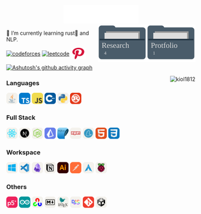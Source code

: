 <!-- ### Hi there 👋 -->
<!-- [test](https://gist.github.com/kiol1812/38d3d67dbd6c1cac4a156372c2072d49.js) -->

<!-- <img src="./files/lenia_rect.gif" /> -->

<!-- - 🔭 I’m currently working on ... -->
<!-- - 🌱 I’m currently learning `rust🦀` and `NLP` -->

<!--
**kiol1812/kiol1812** is a ✨ _special_ ✨ repository because its `README.md` (this file) appears on your GitHub profile.

Here are some ideas to get you started:

- 👯 I’m looking to collaborate on ...
- 🤔 I’m looking for help with ...
- 💬 Ask me about ...
- 📫 How to reach me: ...
- 😄 Pronouns: ...
- ⚡ Fun fact: ...
-->

<div align="center">
	<br>
	<img src="profile.svg" width="200" height="50" alt="Made with SVG">
	<br>
</div>
<a href="https://kiol1812.github.io/static_web_pages">
	<img src="Protfolio.svg" align="right"  width="130" height="100" alt="Made with SVG" />
</a>
<a href="https://github.com/orgs/kiol1812-s-Research/repositories">
	<img src="Research.svg" align="right"  width="130" height="100" alt="Made with SVG" />
</a>

<!-- ⚡ This is made with svg. -->
🌱 I’m currently learning rust🦀 and NLP.  
<p align="left">
<a href="https://codeforces.com/profile/kiol1812" target="blank"><img align="center" src="https://raw.githubusercontent.com/rahuldkjain/github-profile-readme-generator/master/src/images/icons/Social/codeforces.svg" alt="codeforces" height="30" width="40" /></a>
<a href="https://www.leetcode.com/kiol001" target="blank"><img align="center" src="https://raw.githubusercontent.com/rahuldkjain/github-profile-readme-generator/master/src/images/icons/Social/leet-code.svg" alt="leetcode" height="30" width="40" /></a>
<a href="https://www.pinterest.com/kiol1812/"><img align="center" src="icons/pinterest.svg" height="30" width="40" alt="pinterest" /></a>
</p>

<!-- <details >
	<summary><img src="icons/gmail.svg" width="22" /></summary>
	kioly.vikerg0412@gmail.com
</details> -->




[![Ashutosh's github activity graph](https://github-readme-activity-graph.vercel.app/graph?username=kiol1812&bg_color=0b244b&color=9294dd&line=a1b5e2&point=ffffff&area=true&hide_border=true)](https://github.com/ashutosh00710/github-readme-activity-graph)

<img align="right" src="https://github-readme-stats.vercel.app/api/top-langs?username=kiol1812&show_icons=true&locale=en&layout=compact" alt="kiol1812" />


### Languages
<p>
	<img src="icons/java.svg" height="30" width="30">
	<img src="icons/ts.svg" height="30" width="30">
	<img src="icons/js.svg" height="30" width="30">
	<img src="icons/cpp.svg" height="30" width="30">
	<img src="icons/py.svg" height="30" width="30">
	<img src="icons/rust.svg" height="30" width="30">
</p>

### Full Stack
<p>
	<img src="icons/react.svg" height="30" width="30">
	<img src="icons/nextjs.svg" height="30" width="30">
	<img src="icons/nodejs.svg" height="30" width="30">
	<img src="icons/prisma.svg" height="30" width="30">
	<img src="icons/SQLite.svg" height="30" width="30">
	<img src="icons/npm.svg" height="30" width="30">
	<img src="icons/yarn.svg" height="30" width="30">
	<img src="icons/html.svg" height="30" width="30">
	<img src="icons/css.svg" height="30" width="30">
</p>

### Workspace
<p>
	<img src="icons/windows.svg" height="30" width="30">
	<img src="icons/vscode.svg" height="30" width="30">
	<img src="icons/obsidian.svg" height="30" width="30">
	<img src="icons/notion.svg" height="30" width="30">
	<img src="icons/Illustrator.svg" height="30" width="30">
	<img src="icons/postman.svg" height="30" width="30">
	<img src="icons/arch.svg" height="30" width="30">
	<img src="icons/raspi.svg" height="30" width="30">
</p>

### Others
<p>
	<img src="icons/p5js.svg" height="30" width="30">
	<img src="icons/arduino.svg" height="30" width="30">
	<img src="icons/opencv.svg" height="30" width="30">
	<img src="icons/md.svg" height="30" width="30">
	<img src="icons/latex.svg" height="30" width="30">
	<img src="icons/discordjs.svg" height="30" width="30">
	<img src="icons/git.svg" height="30" width="30">
	<img src="icons/unity.svg" height="30" width="30">
</p>


